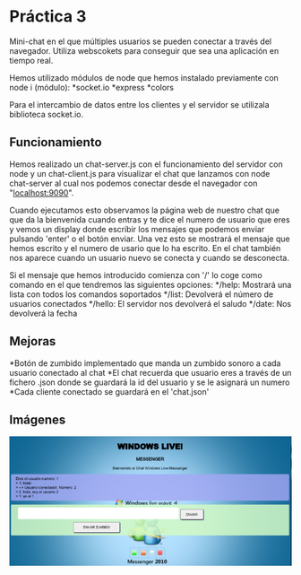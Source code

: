  # Práctica 3

Mini-chat en el que múltiples usuarios se pueden conectar a través del navegador. Utiliza webscokets para conseguir que sea una aplicación en tiempo real.

Hemos utilizado módulos de node que hemos instalado previamente con node i (módulo):
*socket.io
*express
*colors

Para el intercambio de datos entre los clientes y el servidor se utilizala biblioteca socket.io.

## Funcionamiento 

Hemos realizado un chat-server.js con el funcionamiento del servidor con node y un chat-client.js para visualizar el chat que lanzamos con node chat-server al cual nos podemos conectar desde el navegador con "[localhost:9090](http://localhost:9090/)".

Cuando ejecutamos esto observamos la página web de nuestro chat que que da la bienvenida cuando entras y te dice el numero de usuario que eres y vemos un display donde escribir los mensajes que podemos enviar pulsando 'enter' o el botón enviar. Una vez esto se mostrará el mensaje que hemos escrito y el numero de usario que lo ha escrito.
En el chat también nos aparece cuando un usuario nuevo se conecta y cuando se desconecta.

Si el mensaje que hemos introducido comienza con '/' lo coge como comando en el que tendremos las siguientes opciones:
*/help: Mostrará una lista con todos los comandos soportados
*/list: Devolverá el número de usuarios conectados
*/hello: El servidor nos devolverá el saludo
*/date: Nos devolverá la fecha

## Mejoras
*Botón de zumbido implementado que manda un zumbido sonoro a cada usuario conectado al chat
*El chat recuerda que usuario eres a través de un fichero .json donde se guardará la id del usuario y se le asignará un numero
*Cada cliente conectado se guardará en el 'chat.json'

## Imágenes
![](https://github.com/saraft31/LTAW-Practicas/blob/main/P3/wiki.png)
